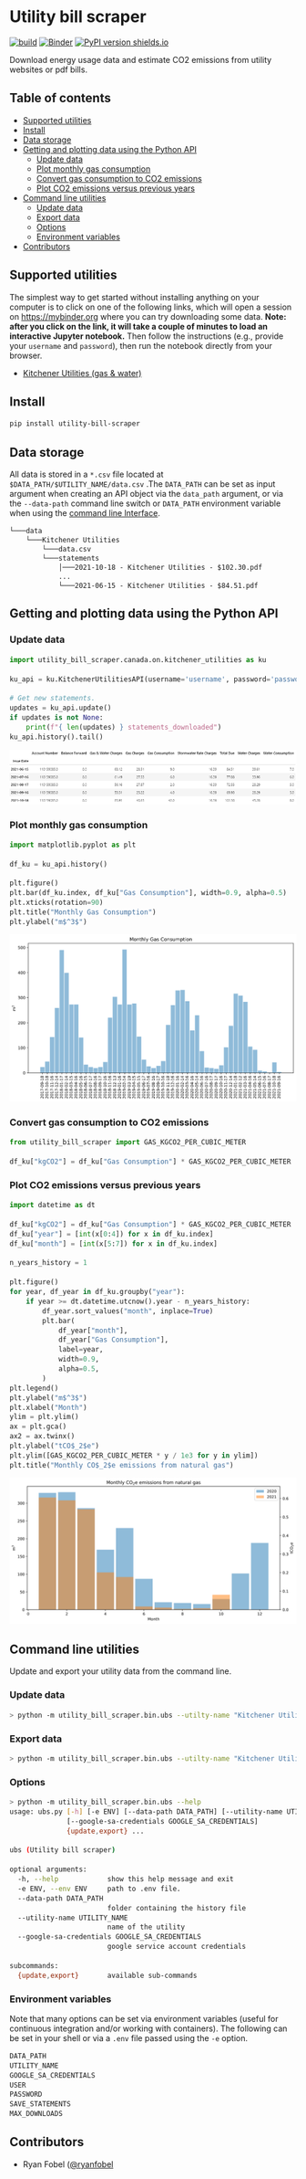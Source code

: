 # Utility bill scraper

[![build](https://github.com/ryanfobel/utility-bill-scraper/actions/workflows/build.yml/badge.svg?branch=main)](https://github.com/ryanfobel/utility-bill-scraper/actions/workflows/build.yml)
[![Binder](https://mybinder.org/badge_logo.svg)](https://mybinder.org/v2/gh/ryanfobel/utility-bill-scraper/main)
[![PyPI version shields.io](https://img.shields.io/pypi/v/utility-bill-scraper.svg)](https://pypi.python.org/pypi/utility-bill-scraper/)

Download energy usage data and estimate CO2 emissions from utility websites or pdf bills.

<!-- START doctoc generated TOC please keep comment here to allow auto update -->
<!-- param::title::## Table of contents:: -->
<!-- param::mode::github.com:: -->

## Table of contents

- [Supported utilities](#supported-utilities)
- [Install](#install)
- [Data storage](#data-storage)
- [Getting and plotting data using the Python API](#getting-and-plotting-data-using-the-python-api)
    - [Update data](#update-data)
    - [Plot monthly gas consumption](#plot-monthly-gas-consumption)
    - [Convert gas consumption to CO2 emissions](#convert-gas-consumption-to-co2-emissions)
    - [Plot CO2 emissions versus previous years](#plot-co2-emissions-versus-previous-years)
- [Command line utilities](#command-line-utilities)
    - [Update data](#update-data-1)
    - [Export data](#export-data)
    - [Options](#options)
    - [Environment variables](#environment-variables)
- [Contributors](#contributors)

<!-- END doctoc generated TOC please keep comment here to allow auto update -->

## Supported utilities

The simplest way to get started without installing anything on your computer is to click on one of the following links, which will open a session on https://mybinder.org where you can try downloading some data. **Note: after you click on the link, it will take a couple of minutes to load an interactive Jupyter notebook.** Then follow the instructions (e.g., provide your `username` and `password`), then run the notebook directly from your browser.

 * [Kitchener Utilities (gas & water)](https://mybinder.org/v2/gh/ryanfobel/utility-bill-scraper/main?labpath=notebooks%2Fcanada%2Fon%2Fkitchener_utilities.ipynb)
 
## Install

```sh
pip install utility-bill-scraper
```

## Data storage

All data is stored in a `*.csv` file located at `$DATA_PATH/$UTILITY_NAME/data.csv` .The `DATA_PATH` can be set as input argument when creating an API object via the `data_path` argument, or via the `--data-path` command line switch or `DATA_PATH` environment variable when using the [command line lnterface](#command-line-utilities).

```
└───data
    └───Kitchener Utilities
        └───data.csv
        └───statements
            │───2021-10-18 - Kitchener Utilities - $102.30.pdf
            ...
            └───2021-06-15 - Kitchener Utilities - $84.51.pdf
```

## Getting and plotting data using the Python API

### Update data

```python
import utility_bill_scraper.canada.on.kitchener_utilities as ku

ku_api = ku.KitchenerUtilitiesAPI(username='username', password='password')

# Get new statements.
updates = ku_api.update()
if updates is not None:
    print(f"{ len(updates) } statements_downloaded")
ku_api.history().tail()
```
![history tail](https://raw.githubusercontent.com/ryanfobel/utility-bill-scraper/main/notebooks/canada/on/images/history_tail.png)




### Plot monthly gas consumption

```python
import matplotlib.pyplot as plt

df_ku = ku_api.history()

plt.figure()
plt.bar(df_ku.index, df_ku["Gas Consumption"], width=0.9, alpha=0.5)
plt.xticks(rotation=90)
plt.title("Monthly Gas Consumption")
plt.ylabel("m$^3$")
```

![monthly gas consumption](https://raw.githubusercontent.com/ryanfobel/utility-bill-scraper/main/notebooks/canada/on/images/monthly_gas_consumption.svg)

### Convert gas consumption to CO2 emissions

```python
from utility_bill_scraper import GAS_KGCO2_PER_CUBIC_METER

df_ku["kgCO2"] = df_ku["Gas Consumption"] * GAS_KGCO2_PER_CUBIC_METER
```

### Plot CO2 emissions versus previous years

```python
import datetime as dt

df_ku["kgCO2"] = df_ku["Gas Consumption"] * GAS_KGCO2_PER_CUBIC_METER
df_ku["year"] = [int(x[0:4]) for x in df_ku.index]
df_ku["month"] = [int(x[5:7]) for x in df_ku.index]

n_years_history = 1

plt.figure()
for year, df_year in df_ku.groupby("year"):
    if year >= dt.datetime.utcnow().year - n_years_history:
        df_year.sort_values("month", inplace=True)
        plt.bar(
            df_year["month"],
            df_year["Gas Consumption"],
            label=year,
            width=0.9,
            alpha=0.5,
        )
plt.legend()
plt.ylabel("m$^3$")
plt.xlabel("Month")
ylim = plt.ylim()
ax = plt.gca()
ax2 = ax.twinx()
plt.ylabel("tCO$_2$e")
plt.ylim([GAS_KGCO2_PER_CUBIC_METER * y / 1e3 for y in ylim])
plt.title("Monthly CO$_2$e emissions from natural gas")
```
![monthly_co2_emissions](https://raw.githubusercontent.com/ryanfobel/utility-bill-scraper/main/notebooks/canada/on/images/monthly_co2_emissions.svg)

## Command line utilities

Update and export your utility data from the command line.

### Update data

```sh
> python -m utility_bill_scraper.bin.ubs --utilty-name "Kitchener Utilities" update --user $USER --password $PASSWORD
```

### Export data

```sh
> python -m utility_bill_scraper.bin.ubs --utilty-name "Kitchener Utilities" export --output data.csv
```

### Options

```sh
> python -m utility_bill_scraper.bin.ubs --help
usage: ubs.py [-h] [-e ENV] [--data-path DATA_PATH] [--utility-name UTILITY_NAME]
              [--google-sa-credentials GOOGLE_SA_CREDENTIALS]
              {update,export} ...

ubs (Utility bill scraper)

optional arguments:
  -h, --help            show this help message and exit
  -e ENV, --env ENV     path to .env file.
  --data-path DATA_PATH
                        folder containing the history file
  --utility-name UTILITY_NAME
                        name of the utility
  --google-sa-credentials GOOGLE_SA_CREDENTIALS
                        google service account credentials

subcommands:
  {update,export}       available sub-commands
```

### Environment variables

Note that many options can be set via environment variables (useful for continuous integration and/or working with containers). The following can be set in your shell or via a `.env` file passed using the `-e` option.

```sh
DATA_PATH
UTILITY_NAME
GOOGLE_SA_CREDENTIALS
USER
PASSWORD
SAVE_STATEMENTS
MAX_DOWNLOADS
```

## Contributors

* Ryan Fobel ([@ryanfobel](https://github.com/ryanfobel)
